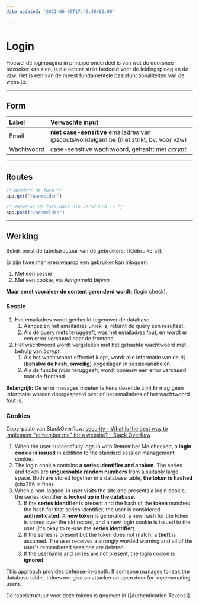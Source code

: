 ```yaml
---
date updated: '2021-06-09T17:45:48+02:00'

---
```


# Login

Hoewel de loginpagina in principe onderdeel is van wat de doorsnee bezoeker kan zien, is die echter strikt bedoeld voor de leidingsploeg en de vzw. Het is een van de meest fundamentele basisfunctionaliteiten van de website.

---

## Form

| Label      | Verwachte input                                                                        |
| :--------- | :------------------------------------------------------------------------------------- |
| Email      | **niet case-sensitive** emailadres van @scoutswondelgem.be (niet strikt, bv. voor vzw) |
| Wachtwoord | case-sensitive wachtwoord, gehasht met _bcrypt_                                        |

---

## Routes

```javascript
/* Rendert de form */
app.get("/aanmelden")

/* Verwerkt de form data die verstuurd is */ 
app.post("/aanmelden") 
```

---

## Werking

Bekijk eerst de tabelstructuur van de gebruikers: [[Gebruikers]].

Er zijn twee manieren waarop een gebruiker kan inloggen:

1. Met een sessie
2. Met een cookie, via _Aangemeld blijven_

**Maar eerst vooraleer de content gerenderd wordt:** (login check).

### Sessie

1. Het emailadres wordt gecheckt tegenover de database.
   1. Aangezien het emailadres uniek is, returnt de query één resultaat.
   2. Als de query niets teruggeeft, was het emailadres fout, en wordt er een error verstuurd naar de frontend.
2. Het wachtwoord wordt vergeleken met het gehashte wachtwoord met behulp van _bcrypt_.
   1. Als het wachtwoord effectief klopt, wordt alle informatie van de rij (**behalve de hash, onveilig**) opgeslagen in sessievariabelen.
   2. Als de functie _false_ teruggeeft, wordt opnieuw een error verstuurd naar de frontend.

**Belangrijk:** De error mesages moeten telkens dezelfde zijn! Er mag geen informatie worden doorgespeeld over of het emailadres of het wachtwoord fout is.

### Cookies

Copy-paste van StackOverflow:  [security - What is the best way to implement "remember me" for a website? - Stack Overflow](https://stackoverflow.com/questions/244882/what-is-the-best-way-to-implement-remember-me-for-a-website)

1.  When the user successfully logs in with Remember Me checked, a **login cookie is issued** in addition to the standard session management cookie.
2.  The login cookie contains **a series identifier and a token**. The series and token are **unguessable random numbers** from a suitably large space. Both are stored together in a database table, **the token is hashed** (sha256 is fine).
3.  When a non-logged-in user visits the site and presents a login cookie, the series identifier is **looked up in the database**.
    1.  If the **series identifier** is present and the hash of the **token** matches the hash for that series identifier, the user is considered **authenticated**. A **new token** is generated, a new hash for the token is stored over the old record, and a new login cookie is issued to the user (it's okay to re-use the **series identifier**).
    2.  If the series is present but the token does not match, a **theft** is assumed. The user receives a strongly worded warning and all of the user's remembered sessions are deleted.
    3.  If the username and series are not present, the login cookie is **ignored**.

This approach provides defense-in-depth. If someone manages to leak the database table, it does not give an attacker an open door for impersonating users.

De tabelstructuur voor deze tokens is gegeven in [[Authentication Tokens]].